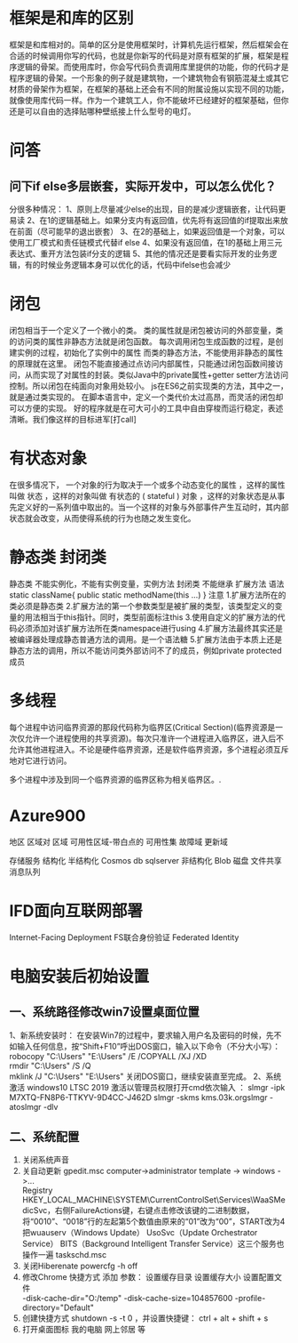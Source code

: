 # 框架是和库的区别
框架是和库相对的。简单的区分是使用框架时，计算机先运行框架，然后框架会在合适的时候调用你写的代码，也就是你新写的代码是对原有框架的扩展，框架是程序逻辑的骨架。而使用库时，你会写代码负责调用库里提供的功能，你的代码才是程序逻辑的骨架。一个形象的例子就是建筑物，一个建筑物会有钢筋混凝土或其它材质的骨架作为框架，在框架的基础上还会有不同的附属设施以实现不同的功能，就像使用库代码一样。作为一个建筑工人，你不能破坏已经建好的框架基础，但你还是可以自由的选择贴哪种壁纸接上什么型号的电灯。

# 问答
## 问下if else多层嵌套，实际开发中，可以怎么优化？
分很多种情况：
1、原则上尽量减少else的出现，目的是减少逻辑嵌套，让代码更易读
2、在1的逻辑基础上。如果分支内有返回值，优先将有返回值的if提取出来放在前面（尽可能早的退出嵌套）
3、在2的基础上，如果返回值是一个对象，可以使用工厂模式和责任链模式代替if else
4、如果没有返回值，在1的基础上用三元表达式、重开方法包装if分支的逻辑
5、其他的情况还是要看实际开发的业务逻辑，有的时候业务逻辑本身可以优化的话，代码中ifelse也会减少

# 闭包

闭包相当于一个定义了一个微小的类。
类的属性就是闭包被访问的外部变量，类的访问类的属性非静态方法就是闭包函数。
 每次调用闭包生成函数的过程，是创建实例的过程，初始化了实例中的属性
而类的静态方法，不能使用非静态的属性的原理就在这里。
闭包不能直接通过点访问内部属性，只能通过闭包函数间接访问，从而实现了对属性的封装。类似Java中的private属性+getter setter方法访问控制。所以闭包在纯面向对象用处较小。
js在ES6之前实现类的方法，其中之一，就是通过类实现的。
在脚本语言中，定义一个类代价太过高昂，而灵活的闭包却可以方便的实现。
好的程序就是在可大可小的工具中自由穿梭而运行稳定，表述清晰。我们像这样的目标进军[打call]


# 有状态对象
在很多情况下， 一个对象的行为取决于一个或多个动态变化的属性 ，这样的属性叫做 状态 ，这样的对象叫做 有状态的 ( stateful ) 对象 ，这样的对象状态是从事先定义好的一系列值中取出的。当一个这样的对象与外部事件产生互动时，其内部状态就会改变，从而使得系统的行为也随之发生变化。
# 静态类 封闭类
静态类 不能实例化，不能有实例变量，实例方法
封闭类 不能继承
扩展方法 语法
 static className{
    public static  methodName(this ...)
}
注意
1.扩展方法所在的类必须是静态类
2.扩展方法的第一个参数类型是被扩展的类型，该类型定义的变量的用法相当于this指针。同时，类型前面标注this
3.使用自定义的扩展方法的代码必须添加对该扩展方法所在类namespace进行using
4.扩展方法最终其实还是被编译器处理成静态普通方法的调用。是一个语法糖
5.扩展方法由于本质上还是静态方法的调用，所以不能访问类外部访问不了的成员，例如private protected 成员

# 多线程
每个进程中访问临界资源的那段代码称为临界区(Critical Section)(临界资源是一次仅允许一个进程使用的共享资源)。每次只准许一个进程进入临界区，进入后不允许其他进程进入。不论是硬件临界资源，还是软件临界资源，多个进程必须互斥地对它进行访问。

多个进程中涉及到同一个临界资源的临界区称为相关临界区。.

# Azure900
地区 区域对 区域 可用性区域-带白点的
可用性集 故障域 更新域

存储服务
结构化 半结构化
Cosmos db sqlserver
非结构化
Blob  磁盘 文件共享 消息队列

# IFD面向互联网部署
Internet-Facing Deployment
FS联合身份验证 
Federated Identity

# 电脑安装后初始设置
## 一、系统路径修改win7设置桌面位置 
1、新系统安装时： 
 在安装Win7的过程中，要求输入用户名及密码的时候，先不如输入任何信息，按“Shift+F10”呼出DOS窗口，输入以下命令（不分大小写）：
 robocopy \"C:\\Users\" \"E:\\Users\" /E /COPYALL /XJ /XD  
 rmdir \"C:\\Users\" /S /Q  
 mklink /J \"C:\\Users\" \"E:\\Users\" 
 关闭DOS窗口，继续安装直至完成。
2、系统激活
windows10 LTSC 2019 激活以管理员权限打开cmd依次输入 ：
slmgr -ipk M7XTQ-FN8P6-TTKYV-9D4CC-J462D
slmgr -skms kms.03k.orgslmgr -atoslmgr -dlv
## 二、系统配置
1. 关闭系统声音
2. 关自动更新 gpedit.msc computer->administrator template -> windows ->...    
Registry
HKEY_LOCAL_MACHINE\\SYSTEM\\CurrentControlSet\\Services\\WaaSMedicSvc，右侧FailureActions键，右键点击修改该键的二进制数据，将“0010”、“0018”行的左起第5个数值由原来的“01”改为“00”，START改为4
把wuauserv（Windows Update） UsoSvc（Update Orchestrator Service） BITS（Background Intelligent Transfer Service）这三个服务也操作一遍
taskschd.msc
3. 关闭Hiberenate powercfg -h off
4. 修改Chrome 快捷方式 添加 参数：
        设置缓存目录                          设置缓存大小                           设置配置文件          
        -disk-cache-dir=\"O:/temp\" -disk-cache-size=104857600  -profile-directory=\"Default\"  
5. 创建快捷方式 shutdown -s -t 0  ，并设置快捷键： ctrl + alt + shift + s
6. 打开桌面图标 我的电脑 网上邻居 等
